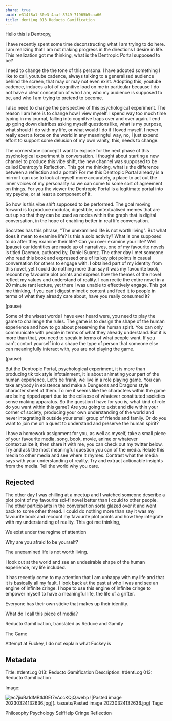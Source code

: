 ```yaml
---
share: true
uuid: e314f8a1-30e3-4aaf-8749-71965b5caa66
title: dentLog 013 Reducto Gamification
---
```

Hello this is Dentropy,   

I have recently spent some time deconstructing what I am trying to do here. I am realizing that I am not making progress in the directions I desire in life. This realization got me thinking, what is the Dentropic Portal supposed to be?

I need to change the the tone of this persona. I have adopted something I like to call, youtube cadence, always talking to a generalised audience behind the screen, that may or may not even exist. Adopting this, youtube cadence, induces a lot of cognitive load on me in particular because I do not have a clear conception of who I am, who my audience is supposed to be, and who I am trying to pretend to become.

I also need to change the perspective of this psychological experiment. The reason I am here is to change how I view myself. I spend way too much time typing in my journal, falling into cognitive traps over and over again. I end up going down diatribes asking myself questions like, what is my purpose, what should I do with my life, or what would I do if I loved myself. I never really exert a force on the world in any meaningful way, no, I just expend effort to support some delusion of my own vanity, this,  needs to change.

The cornerstone concept I want to expose for the next phase of this psychological experiment is conversation. I thought about starting a new channel to produce this vibe shift, the new channel was supposed to be called Dentropy's Reflection. This got me thinking, what is the difference between a reflection and a portal? For me this Dentropic Portal already is a mirror I can use to look at myself more accurately, a place to act out the inner voices of my personality so we can come to some sort of agreement on things. For you the viewer the Dentropic Portal is a legitimate portal into my psyche, or at least a component of it.

So how is this vibe shift supposed to be performed. The goal moving forward is to produce modular, digestible, contextualised memes that are cut up so that they can be used as nodes within the graph that is digital conversation, in the hope of enabling better in real life conversation.

Socrates has this phrase, "The unexamined life is not worth living". But what does it mean to examine life? Is this a solo activity? What is one supposed to do after they examine their life? Can you over examine your life? Well (pause) our identities are made up of narratives, one of my favourite novels is titled Daemon, authored by, Daniel Suarez. The other day I met someone who read this book and expressed one of its key plot points in casual conversation for others to engage with. I obtained part of my identity from this novel, yet I could do nothing more than say it was my favourite book, recount my favourite plot points and express how the themes of the novel reflect my values and understand of reality. I can recite the entire novel in a 20 minute rant lecture, yet there I was unable to effectively engage. This got me thinking, if you can't digest mimetic content and feed it to people in terms of what they already care about, have you really consumed it?

(pause) 

Some of the wisest words I have ever heard were, you need to play the game to challenge the rules. The game is to design the shape of the human experience and how to go about preserving the human spirit. You can only communicate with people in terms of what they already understand. But it is more than that, you need to speak in terms of what people want. If you can't contort yourself into a shape the type of person that someone else can meaningfully interact with, you are not playing the game.

(pause) 

But the Dentropic Portal, psychological experiment, it is more than producing tik tok style infotainment, it is about animating your part of the human experience. Let's be frank, we live in a role playing game. You can take anybody in existence and make a Dungeons and Dragons style character sheet of them. To me it seems like the characters within the game are being ripped apart due to the collapse of whatever constituted societies sense making apparatus. So the question I have for you is, what kind of role do you want within this game? Are you going to exist and die within your corner of society, producing your own understanding of the world and never integrating it outside your small group of friends and family. Or do you want to join me on a quest to understand and preserve the human spirit?

I have a homework assignment for you, as well as myself, take a small piece of your favourite media, song, book, movie, anime or whatever contextualize it, then share it with me, you can check out my twitter below. Try and ask the most meaningful question you can of the media. Relate this media to other media and see where it rhymes. Contrast what the media says with your understanding of reality. Try and extract actionable insights from the media. Tell the world why you care.

## Rejected

The other day I was chilling at a meetup and I watched someone describe a plot point of my favourite sci-fi novel better than I could to other people. The other participants in the conversation sorta glazed over it and went back to some other thread. I could do nothing more than say it was my favourite book and recount my favourite plot points and how they integrate with my understanding of reality. This got me thinking,


We exist under the regime of attention

Why are you afraid to be yourself?

The unexamined life is not worth living.

I look out at the world and see an undesirable shape of the human experience, my life included. 

It has recently come to my attention that I am unhappy with my life and that it is basically all my fault. I look back at the past at who I was and see an engine of infinite cringe. I hope to use this engine of infinite cringe to empower myself to have a meaningful life, the life of a grifter.

Everyone has their own sticke that makes up their identity.

What do I call this piece of media?

Reducto Gamification, translated as Reduce and Gamify

The Game

Attempt at Fuckey, I do not explain what Fuckey is

## Metadata
Title:
#dentLog 013: Reducto Gamification
Description:
#dentLog 013: Reducto Gamification


Image:

![ec7jiuRa1dMBtklGEt7vAccKQjQ.webp](../assets/ec7jiuRa1dMBtklGEt7vAccKQjQ.webp)
![Pasted image 20230324132636.jpg](../assets/Pasted image 20230324132636.jpg)
Tags:

Philosophy Psychology SelfHelp Cringe Reflection